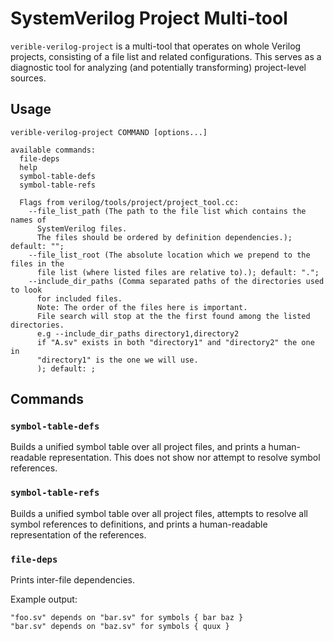 # SystemVerilog Project Multi-tool

<!--*
freshness: { owner: 'fangism' reviewed: '2020-12-21' }
*-->

`verible-verilog-project` is a multi-tool that operates on whole Verilog
projects, consisting of a file list and related configurations. This serves as a
diagnostic tool for analyzing (and potentially transforming) project-level
sources.

## Usage

```
verible-verilog-project COMMAND [options...]

available commands:
  file-deps
  help
  symbol-table-defs
  symbol-table-refs

  Flags from verilog/tools/project/project_tool.cc:
    --file_list_path (The path to the file list which contains the names of
      SystemVerilog files.
      The files should be ordered by definition dependencies.); default: "";
    --file_list_root (The absolute location which we prepend to the files in the
      file list (where listed files are relative to).); default: ".";
    --include_dir_paths (Comma separated paths of the directories used to look
      for included files.
      Note: The order of the files here is important.
      File search will stop at the the first found among the listed directories.
      e.g --include_dir_paths directory1,directory2
      if "A.sv" exists in both "directory1" and "directory2" the one in
      "directory1" is the one we will use.
      ); default: ;
```

## Commands

### `symbol-table-defs`

Builds a unified symbol table over all project files, and prints a
human-readable representation. This does not show nor attempt to resolve symbol
references.

### `symbol-table-refs`

Builds a unified symbol table over all project files, attempts to resolve all
symbol references to definitions, and prints a human-readable representation of
the references.

### `file-deps`

Prints inter-file dependencies.

Example output:

```
"foo.sv" depends on "bar.sv" for symbols { bar baz }
"bar.sv" depends on "baz.sv" for symbols { quux }
```

